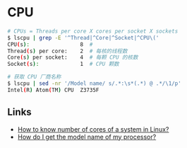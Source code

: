 # CPU

```sh
# CPUs = Threads per core X cores per socket X sockets
$ lscpu | grep -E '^Thread|^Core|^Socket|^CPU\('
CPU(s):                8  # 
Thread(s) per core:    2  # 每核的线程数
Core(s) per socket:    4  # 每颗 CPU 的核数
Socket(s):             1  # CPU 颗数

# 获取 CPU 厂商名称
$ lscpu | sed -nr '/Model name/ s/.*:\s*(.*) @ .*/\1/p'
Intel(R) Atom(TM) CPU  Z3735F
```

## Links

- [How to know number of cores of a system in Linux?](https://unix.stackexchange.com/questions/218074/how-to-know-number-of-cores-of-a-system-in-linux)
- [How do I get the model name of my processor?](https://askubuntu.com/questions/988440/how-do-i-get-the-model-name-of-my-processor)
